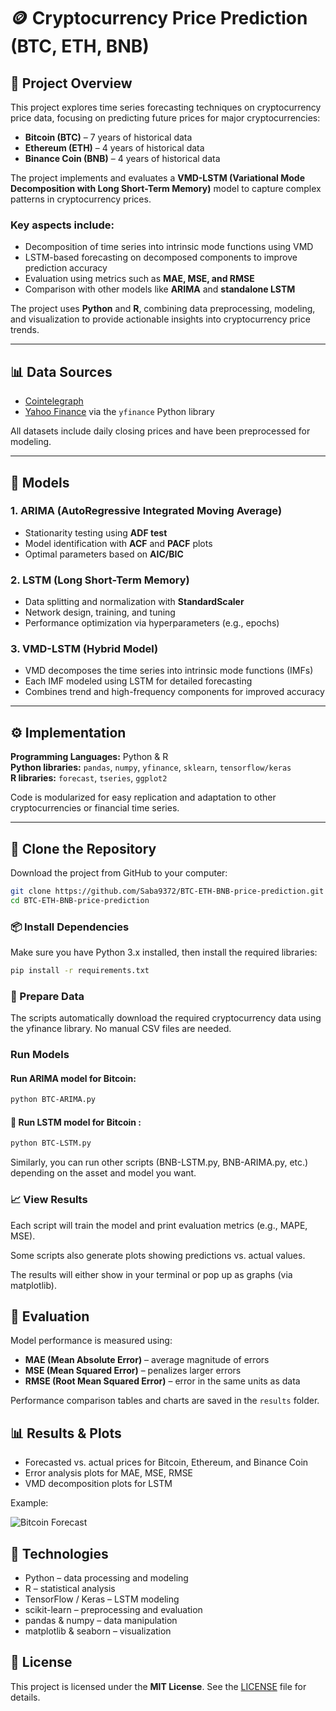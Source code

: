 # 🪙 Cryptocurrency Price Prediction (BTC, ETH, BNB)

## 📘 Project Overview
This project explores time series forecasting techniques on cryptocurrency price data, focusing on predicting future prices for major cryptocurrencies:

- **Bitcoin (BTC)** – 7 years of historical data  
- **Ethereum (ETH)** – 4 years of historical data  
- **Binance Coin (BNB)** – 4 years of historical data  

The project implements and evaluates a **VMD-LSTM (Variational Mode Decomposition with Long Short-Term Memory)** model to capture complex patterns in cryptocurrency prices.

### Key aspects include:
- Decomposition of time series into intrinsic mode functions using VMD  
- LSTM-based forecasting on decomposed components to improve prediction accuracy  
- Evaluation using metrics such as **MAE, MSE, and RMSE**  
- Comparison with other models like **ARIMA** and **standalone LSTM**  

The project uses **Python** and **R**, combining data preprocessing, modeling, and visualization to provide actionable insights into cryptocurrency price trends.

---

## 📊 Data Sources
- [Cointelegraph](https://cointelegraph.com/)  
- [Yahoo Finance](https://finance.yahoo.com/) via the `yfinance` Python library  

All datasets include daily closing prices and have been preprocessed for modeling.

---

## 🧠 Models

### 1. ARIMA (AutoRegressive Integrated Moving Average)
- Stationarity testing using **ADF test**  
- Model identification with **ACF** and **PACF** plots  
- Optimal parameters based on **AIC/BIC**

### 2. LSTM (Long Short-Term Memory)
- Data splitting and normalization with **StandardScaler**  
- Network design, training, and tuning  
- Performance optimization via hyperparameters (e.g., epochs)

### 3. VMD-LSTM (Hybrid Model)
- VMD decomposes the time series into intrinsic mode functions (IMFs)  
- Each IMF modeled using LSTM for detailed forecasting  
- Combines trend and high-frequency components for improved accuracy  

---

## ⚙️ Implementation
**Programming Languages:** Python & R  
**Python libraries:** `pandas`, `numpy`, `yfinance`, `sklearn`, `tensorflow/keras`  
**R libraries:** `forecast`, `tseries`, `ggplot2`

Code is modularized for easy replication and adaptation to other cryptocurrencies or financial time series.

---

## 💾 Clone the Repository
Download the project from GitHub to your computer:

```bash
git clone https://github.com/Saba9372/BTC-ETH-BNB-price-prediction.git
cd BTC-ETH-BNB-price-prediction

```

### 📦 Install Dependencies
Make sure you have Python 3.x installed, then install the required libraries:
```bash
pip install -r requirements.txt
```

### 📂 Prepare Data
The scripts automatically download the required cryptocurrency data using the yfinance library. No manual CSV files are needed.

### Run Models

#### Run ARIMA model for Bitcoin:
```bash
python BTC-ARIMA.py
```

#### 🚀 Run LSTM model for Bitcoin :
```bash
python BTC-LSTM.py
```

Similarly, you can run other scripts (BNB-LSTM.py, BNB-ARIMA.py, etc.) depending on the asset and model you want.

### 📈 View Results

Each script will train the model and print evaluation metrics (e.g., MAPE, MSE).

Some scripts also generate plots showing predictions vs. actual values.

The results will either show in your terminal or pop up as graphs (via matplotlib).

## 🧮 Evaluation
Model performance is measured using:

- **MAE (Mean Absolute Error)** – average magnitude of errors
- **MSE (Mean Squared Error)** – penalizes larger errors
- **RMSE (Root Mean Squared Error)** – error in the same units as data

Performance comparison tables and charts are saved in the `results` folder.

## 📊 Results & Plots

- Forecasted vs. actual prices for Bitcoin, Ethereum, and Binance Coin  
- Error analysis plots for MAE, MSE, RMSE  
- VMD decomposition plots for LSTM  

Example:

![Bitcoin Forecast](results/bitcoin_forecast.png)

## 🧰 Technologies

- Python – data processing and modeling  
- R – statistical analysis  
- TensorFlow / Keras – LSTM modeling  
- scikit-learn – preprocessing and evaluation  
- pandas & numpy – data manipulation  
- matplotlib & seaborn – visualization

## 🪪 License

This project is licensed under the **MIT License**. See the [LICENSE](LICENSE) file for details.


